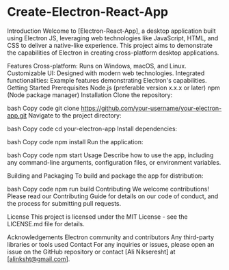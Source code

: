 # Create-Electron-React-App
Introduction
Welcome to [Electron-React-App], a desktop application built using Electron JS, leveraging web technologies like JavaScript, HTML, and CSS to deliver a native-like experience.
This project aims to demonstrate the capabilities of Electron in creating cross-platform desktop applications.

Features
Cross-platform: Runs on Windows, macOS, and Linux.
Customizable UI: Designed with modern web technologies.
Integrated functionalities: Example features demonstrating Electron's capabilities.
Getting Started
Prerequisites
Node.js (preferable version x.x.x or later)
npm (Node package manager)
Installation
Clone the repository:

bash
Copy code
git clone https://github.com/your-username/your-electron-app.git
Navigate to the project directory:

bash
Copy code
cd your-electron-app
Install dependencies:

bash
Copy code
npm install
Run the application:

bash
Copy code
npm start
Usage
Describe how to use the app, including any command-line arguments, configuration files, or environment variables.

Building and Packaging
To build and package the app for distribution:

bash
Copy code
npm run build
Contributing
We welcome contributions! Please read our Contributing Guide for details on our code of conduct, and the process for submitting pull requests.

License
This project is licensed under the MIT License - see the LICENSE.md file for details.

Acknowledgements
Electron community and contributors
Any third-party libraries or tools used
Contact
For any inquiries or issues, please open an issue on the GitHub repository or contact [Ali Nikseresht] at [alinksht@gmail.com].
